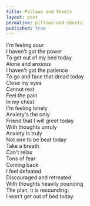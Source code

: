 ```yaml
---
title: Pillows and Sheets
layout: post
permalink: pillows-and-sheets
published: true
---
```

I'm feeling sour  
I haven't got the power  
To get out of my bed today  
Alone and anxious  
I haven't got the patience  
To go and face that dread today  
Close my eyes  
Cannot rest  
Feel the pain  
In my chest  
I'm feeling lonely  
Anxiety's the only  
Friend that I will greet today  
With thoughts unruly  
Anxiety is truly  
Not one to be beat today  
Take a breath  
Can't relax  
Tons of fear  
Coming back  
I feel defeated  
Discouraged and retreated  
With thoughts heavily pounding  
The plan, it is resounding:  
I won't get out of bed today.